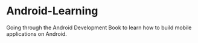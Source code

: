 # Android-Learning
Going through the Android Development Book to learn how to build mobile applications on Android. 
